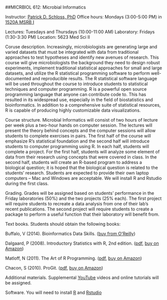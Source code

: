 ##MICRBIOL 612:  Microbial Informatics

Instructor:  [Patrick D. Schloss, PhD](http://www.med.umich.edu/microbio/bio/schloss.htm)
Office hours:  Mondays (3:00-5:00 PM) in [1520A MSRB I](http://campusinfo.umich.edu/campusmap)

Lectures:  Tuesdays and Thursdays (10:00-11:00 AM)
Laboratory:  Fridays (1:30-3:30 PM)
Location: 5623 Med Sci II



Coruse description.  Increasingly, microbiologists are generating large and varied datasets that must be integrated with data from traditional approaches to test hypotheses and identify new avenues of research.  This course will give microbiologists the background they need to design robust experiments, implement traditional statistical approaches for small and large datasets, and utilize the R statistical programming software to perform well-documented and reproducible results.  The R statistical software language will be used throughout the course to introduce students to statistical techniques and computer programming.  R is a powerful open source programming language that anyone can contribute code to.  This has resulted in its widespread use, especially in the field of biostatistics and bioinformatics.  In addition to a comprehensive suite of statistical resources, R is capable of producing highly customizable data visualizations.

Course structure.  Microbial Informatics will consist of two hours of lecture per week plus a two-hour hands on computer session.  The lectures will present the theory behind concepts and the computer sessions will allow students to complete exercises in pairs.  The first half of the course will emphasize R’s statistical foundation and the second half will introduce students to computer programming using R.  In each half, students will complete a project.  For the first half, students will analyze some element of data from their research using concepts that were covered in class.  In the second half, students will create an R-based program to address a biological question; it is hoped that the biological question is related to the students’ research.  Students are expected to provide their own laptop computers – Mac and Windows are acceptable.  We will install R and Rstudio during the first class.

Grading.  Grades will be assigned based on students’ performance in the Friday laboratories (50%) and the two projects (25% each). The first project will require students to recreate a data analysis from one of their lab’s recent publications. The second project will require students to create a package to perform a useful function that their laboratory will benefit from.

Text books.  Students should obtain the following books:

Buffalo, V (2014). Bioinformatics Data Skills. ([buy from O'Reilly](http://shop.oreilly.com/product/0636920030157.do))

Dalgaard, P (2008).  Introductory Statistics with R, 2nd edition. ([pdf](http://www.academia.dk/BiologiskAntropologi/Epidemiologi/PDF/Introductory_Statistics_with_R__2nd_ed.pdf), [buy on Amazon](http://www.amazon.com/Introductory-Statistics-R-Computing/dp/0387954759)) 

Matloff, N  (2011).  The Art of R Programming. ([pdf](http://www.google.com/url?sa=t&rct=j&q=&esrc=s&source=web&cd=1&ved=0CCAQFjAA&url=http%3A%2F%2Fsens.tistory.com%2Fattachment%2Fcfile8.uf%402375DC3D515423F9110CA1.pdf&ei=E-8FVO6dAYmnggSttoD4Bg&usg=AFQjCNE1UmWRG3i9ugNDSXN2WjRSTkkUjA&sig2=U958L8LG42vuhHdPKKBHHw&bvm=bv.74115972,d.eXY), [buy on Amazon](http://www.amazon.com/Art-Programming-Statistical-Software-Design/dp/1593273843/ref=sr_1_1?s=books&ie=UTF8&qid=1409674972&sr=1-1&keywords=the+art+of+r+programming)) 


Chacon, S (2010). ProGit.  ([pdf](http://git-scm.com/book), [buy on Amazon](http://www.amazon.com/Pro-Git-Scott-Chacon/dp/1430218339))

Additional materials. Supplemental [YouTube](https://www.youtube.com/) videos and online tutorials will be assigned.
 
Software. You will need to install [R](http://www.r-project.org/) and [Rstudio](http://www.rstudio.com/products/rstudio/download/)
